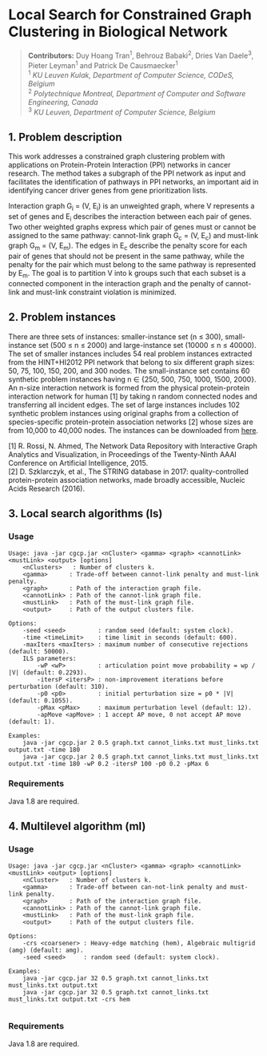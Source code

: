 # Local Search for Constrained Graph Clustering in Biological Network

> **Contributors:** Duy Hoang Tran<sup>1</sup>, Behrouz Babaki<sup>2</sup>, Dries Van Daele<sup>3</sup>, Pieter Leyman<sup>1</sup> and Patrick De Causmaecker<sup>1</sup>    
> <sup>1</sup> *KU Leuven Kulak, Department of Computer Science, CODeS, Belgium*  
> <sup>2</sup> *Polytechnique Montreal, Department of Computer and Software Engineering, Canada*  
> <sup>3</sup> *KU Leuven, Department of Computer Science, Belgium*  

## 1. Problem description

This work addresses a constrained graph clustering problem with applications on Protein-Protein Interaction (PPI) networks in cancer research. The method takes a subgraph of the PPI network as input and facilitates the identification of pathways in PPI networks, an important aid in identifying cancer driver genes from gene prioritization lists.  

Interaction graph G<sub>i</sub> = (V, E<sub>i</sub>) is an unweighted graph, where V represents a set of genes and E<sub>i</sub> describes the interaction between each pair of genes. Two other weighted graphs express which pair of genes must or cannot be assigned to the same pathway: cannot-link graph G<sub>c</sub> = (V, E<sub>c</sub>) and must-link graph G<sub>m</sub> = (V, E<sub>m</sub>). The edges in E<sub>c</sub> describe the penalty score for each pair of genes that should not be present in the same pathway, while the penalty for the pair which must belong to the same pathway is represented by E<sub>m</sub>. The goal is to partition V into k groups such that each subset is a connected component in the interaction graph and the penalty of cannot-link and must-link constraint violation is minimized.

## 2. Problem instances

There are three sets of instances: smaller-instance set (n &le; 300), small-instance set (500 &le; n &le; 2000) and large-instance set (10000 &le; n &le; 40000). The set of smaller instances includes 54 real problem instances extracted from the HINT+HI2012 PPI network that belong to six different graph sizes: 50, 75, 100, 150, 200, and 300 nodes. The small-instance set contains 60 synthetic problem instances having n &isin; {250, 500, 750, 1000, 1500, 2000}. An n-size interaction network is formed from the physical protein-protein interaction network for human \[1\] by taking n random connected nodes and transferring all incident edges. The set of large instances includes 102 synthetic problem instances using original graphs from a collection of species-specific protein-protein association networks \[2\] whose sizes are from 10,000 to 40,000 nodes. The instances can be downloaded from [here](http://dx.doi.org/10.17632/572nyx5rbs.2).  

\[1\] R. Rossi, N. Ahmed, The Network Data Repository with Interactive Graph Analytics and Visualization, in Proceedings of the Twenty-Ninth AAAI Conference on Artificial Intelligence, 2015.  
\[2\] D. Szklarczyk, et al., The STRING database in 2017: quality-controlled protein-protein association networks, made broadly accessible, Nucleic Acids Research (2016).  

## 3. Local search algorithms (ls)

### Usage

```
Usage: java -jar cgcp.jar <nCluster> <gamma> <graph> <cannotLink> <mustLink> <output> [options]
    <nClusters>   : Number of clusters k.
    <gamma>      : Trade-off between cannot-link penalty and must-link penalty.
    <graph>      : Path of the interaction graph file.
    <cannotLink> : Path of the cannot-link graph file.
    <mustLink>   : Path of the must-link graph file.
    <output>     : Path of the output clusters file.

Options:
    -seed <seed>         : random seed (default: system clock).
    -time <timeLimit>    : time limit in seconds (default: 600).
    -maxIters <maxIters> : maximum number of consecutive rejections (default: 50000).
    ILS parameters:
        -wP <wP>         : articulation point move probability = wp / |V| (default: 0.2293).
        -itersP <itersP> : non-improvement iterations before perturbation (default: 310).
        -p0 <p0>         : initial perturbation size = p0 * |V| (default: 0.1055).
        -pMax <pMax>     : maximum perturbation level (default: 12).
        -apMove <apMove> : 1 accept AP move, 0 not accept AP move (default: 1).

Examples:
    java -jar cgcp.jar 2 0.5 graph.txt cannot_links.txt must_links.txt output.txt -time 180
    java -jar cgcp.jar 2 0.5 graph.txt cannot_links.txt must_links.txt output.txt -time 180 -wP 0.2 -itersP 100 -p0 0.2 -pMax 6

```

### Requirements

Java 1.8 are required.

## 4. Multilevel algorithm (ml)

### Usage

```
Usage: java -jar cgcp.jar <nCluster> <gamma> <graph> <cannotLink> <mustLink> <output> [options]
    <nCluster>   : Number of clusters k.
    <gamma>      : Trade-off between can-not-link penalty and must-link penalty.
    <graph>      : Path of the interaction graph file.
    <cannotLink> : Path of the cannot-link graph file.
    <mustLink>   : Path of the must-link graph file.
    <output>     : Path of the output clusters file.

Options:
    -crs <coarsener> : Heavy-edge matching (hem), Algebraic multigrid (amg) (default: amg).
    -seed <seed>     : random seed (default: system clock).

Examples:
    java -jar cgcp.jar 32 0.5 graph.txt cannot_links.txt must_links.txt output.txt
    java -jar cgcp.jar 32 0.5 graph.txt cannot_links.txt must_links.txt output.txt -crs hem


```

### Requirements

Java 1.8 are required.